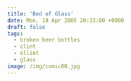 ```yaml
---
title: 'Bed of Glass'
date: Mon, 18 Apr 2005 20:33:00 +0000
draft: false
tags:
  - broken beer bottles
  - clint
  - elliot
  - glass
image: /img/comic80.jpg
---
```


